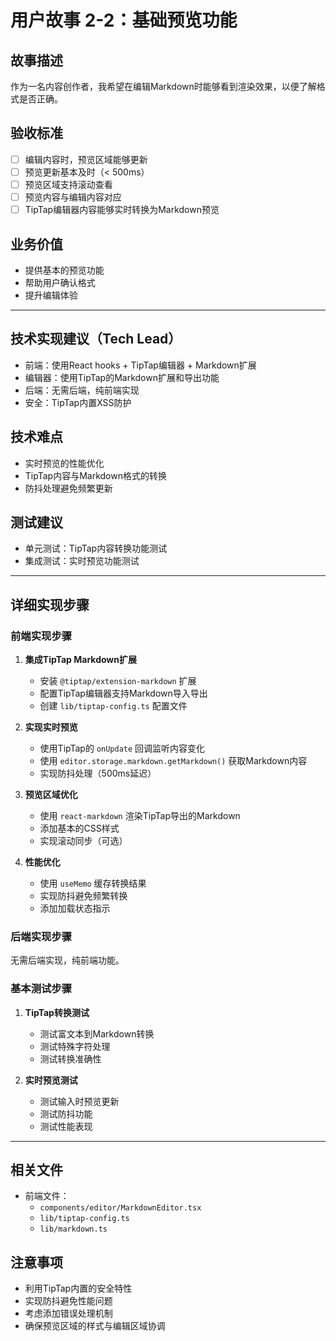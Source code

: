 # 用户故事 2-2：基础预览功能

## 故事描述

作为一名内容创作者，我希望在编辑Markdown时能够看到渲染效果，以便了解格式是否正确。

## 验收标准

- [ ] 编辑内容时，预览区域能够更新
- [ ] 预览更新基本及时（< 500ms）
- [ ] 预览区域支持滚动查看
- [ ] 预览内容与编辑内容对应
- [ ] TipTap编辑器内容能够实时转换为Markdown预览

## 业务价值

- 提供基本的预览功能
- 帮助用户确认格式
- 提升编辑体验

---

## 技术实现建议（Tech Lead）

- 前端：使用React hooks + TipTap编辑器 + Markdown扩展
- 编辑器：使用TipTap的Markdown扩展和导出功能
- 后端：无需后端，纯前端实现
- 安全：TipTap内置XSS防护

## 技术难点

- 实时预览的性能优化
- TipTap内容与Markdown格式的转换
- 防抖处理避免频繁更新

## 测试建议

- 单元测试：TipTap内容转换功能测试
- 集成测试：实时预览功能测试

---

## 详细实现步骤

### 前端实现步骤

1. **集成TipTap Markdown扩展**
   - 安装 `@tiptap/extension-markdown` 扩展
   - 配置TipTap编辑器支持Markdown导入导出
   - 创建 `lib/tiptap-config.ts` 配置文件

2. **实现实时预览**
   - 使用TipTap的 `onUpdate` 回调监听内容变化
   - 使用 `editor.storage.markdown.getMarkdown()` 获取Markdown内容
   - 实现防抖处理（500ms延迟）

3. **预览区域优化**
   - 使用 `react-markdown` 渲染TipTap导出的Markdown
   - 添加基本的CSS样式
   - 实现滚动同步（可选）

4. **性能优化**
   - 使用 `useMemo` 缓存转换结果
   - 实现防抖避免频繁转换
   - 添加加载状态指示

### 后端实现步骤

无需后端实现，纯前端功能。

### 基本测试步骤

1. **TipTap转换测试**
   - 测试富文本到Markdown转换
   - 测试特殊字符处理
   - 测试转换准确性

2. **实时预览测试**
   - 测试输入时预览更新
   - 测试防抖功能
   - 测试性能表现

---

## 相关文件

- 前端文件：
  - `components/editor/MarkdownEditor.tsx`
  - `lib/tiptap-config.ts`
  - `lib/markdown.ts`

## 注意事项

- 利用TipTap内置的安全特性
- 实现防抖避免性能问题
- 考虑添加错误处理机制
- 确保预览区域的样式与编辑区域协调 